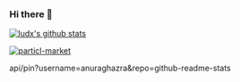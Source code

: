 ### Hi there 👋

[![ludx's github stats](https://github-readme-stats.vercel.app/api?username=xludx&show_icons=true&count_private=true&theme=dark)](https://github.com/anuraghazra/github-readme-stats)

<!--
[![Top Langs](https://github-readme-stats.vercel.app/api/top-langs/?username=xludx)](https://github.com/anuraghazra/github-readme-stats)
-->

[![particl-market](https://github-readme-stats.vercel.app/api/pin/?username=xludx)](https://github.com/anuraghazra/github-readme-stats)

api/pin?username=anuraghazra&repo=github-readme-stats

<!--
**xludx/xludx** is a ✨ _special_ ✨ repository because its `README.md` (this file) appears on your GitHub profile.

Here are some ideas to get you started:

- 🔭 I’m currently working on ...
- 🌱 I’m currently learning ...
- 👯 I’m looking to collaborate on ...
- 🤔 I’m looking for help with ...
- 💬 Ask me about ...
- 📫 How to reach me: ...
- 😄 Pronouns: ...
- ⚡ Fun fact: ...
-->
